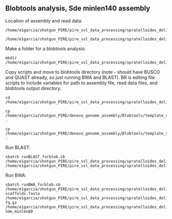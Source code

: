 ## Blobtools analysis, Sde minlen140 assembly

Location of assembly and read data:
```
/home/e1garcia/shotgun_PIRE/pire_ssl_data_processing/spratelloides_delicatulus/assemblies_for_fp2min80/SPAdes_allLibs_decontam_R1R2_noIsolate/scaffolds.fasta

/home/e1garcia/shotgun_PIRE/pire_ssl_data_processing/spratelloides_delicatulus/assemblies_for_fp2min80/fq_fp1_clmp_fp2min80_fqscrn_rprd
```

Make a folder for a blobtools analysis:
```
mkdir /home/e1garcia/shotgun_PIRE/pire_ssl_data_processing/spratelloides_delicatulus/blobtools_min80
```

Copy scripts and move to blobtools directory (note - should have BUSCO and QUAST already, so just running BWA and BLAST). BR is editing file scripts to include variables for path to assembly file, read data files, and blobtools output directory.
```
cd /home/e1garcia/shotgun_PIRE/pire_ssl_data_processing/spratelloides_delicatulus/blobtools_min80

cp /home/e1garcia/shotgun_PIRE/denovo_genome_assembly/Blobtools/template_scripts/runBLAST_forblob.sb .

cp /home/e1garcia/shotgun_PIRE/denovo_genome_assembly/Blobtools/template_scripts/runBWA_forblob.sb .
``` 

Run BLAST:
```
sbatch runBLAST_forblob.sb /home/e1garcia/shotgun_PIRE/pire_ssl_data_processing/spratelloides_delicatulus/assemblies_for_fp2min80/SPAdes_allLibs_decontam_R1R2_noIsolate/scaffolds.fasta /home/e1garcia/shotgun_PIRE/pire_ssl_data_processing/spratelloides_delicatulus/blobtools_min80
```

Run BWA:
```
sbatch runBWA_forblob.sb /home/e1garcia/shotgun_PIRE/pire_ssl_data_processing/spratelloides_delicatulus/assemblies_for_fp2min80/SPAdes_allLibs_decontam_R1R2_noIsolate scaffolds.fasta /home/e1garcia/shotgun_PIRE/pire_ssl_data_processing/spratelloides_delicatulus/fq_fp1_clmp_fp2min80_fqscrn_rprd fq.gz /home/e1garcia/shotgun_PIRE/pire_ssl_data_processing/spratelloides_delicatulus/blobtools_min80 Sde_minlen80
```
